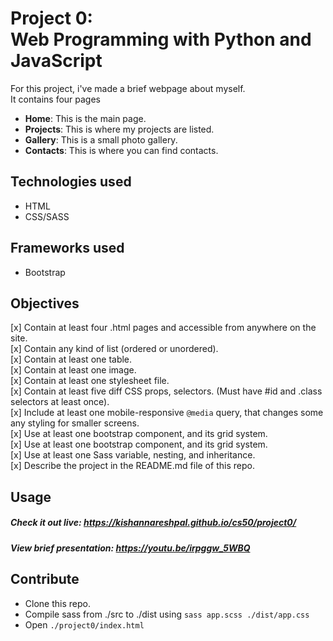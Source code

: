# <b>Project 0:</b> <br> Web Programming with Python and JavaScript

For this project, i've made a brief webpage about myself.<br>
It contains four pages
- <b>Home</b>: This is the main page.
- <b>Projects</b>: This is where my projects are listed.
- <b>Gallery</b>: This is a small photo gallery.
- <b>Contacts</b>: This is where you can find contacts.


## Technologies used
- HTML
- CSS/SASS

## Frameworks used
- Bootstrap

## Objectives
[x] Contain at least four .html pages and accessible from anywhere on the site.<br>
[x] Contain any kind of list (ordered or unordered).<br>
[x] Contain at least one table.<br>
[x] Contain at least one image.<br>
[x] Contain at least one stylesheet file.<br>
[x] Contain at least five diff CSS props, selectors. (Must have #id and .class selectors at least once).<br>
[x] Include at least one mobile-responsive `@media` query, that changes some any styling for smaller screens.<br>
[x] Use at least one bootstrap component, and its grid system.<br>
[x] Use at least one bootstrap component, and its grid system.<br>
[x] Use at least one Sass variable, nesting, and inheritance.<br>
[x] Describe the project in the README.md file of this repo.<br>



## Usage
##### Check it out live: https://kishannareshpal.github.io/cs50/project0/<br>
##### View brief presentation: https://youtu.be/irpggw_5WBQ

## Contribute
- Clone this repo.
- Compile sass from ./src to ./dist using `sass app.scss ./dist/app.css`
- Open `./project0/index.html`